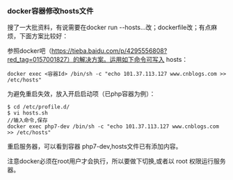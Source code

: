 ### docker容器修改hosts文件
搜了一大批资料，有说需要在docker run --hosts...改；dockerfile改；有点麻烦，下面方案比较好：

参照docker吧（https://tieba.baidu.com/p/4295556808?red_tag=0157001827）的解决方案。运用如下命令可写入 hosts：
```
docker exec <容器Id> /bin/sh -c "echo 101.37.113.127 www.cnblogs.com >> /etc/hosts"
```

为避免重启失效，放入开启启动项（已php容器为例）：
```
$ cd /etc/profile.d/
$ vi hosts.sh
//输入命令,保存
docker exec php7-dev /bin/sh -c "echo 101.37.113.127 www.cnblogs.com >> /etc/hosts"
```

重启服务器，可以看到容器 php7-dev,hosts文件已有添加内容。

注意docker必须在root用户才会执行，所以要做下切换,或者以 root 权限运行服务器。

